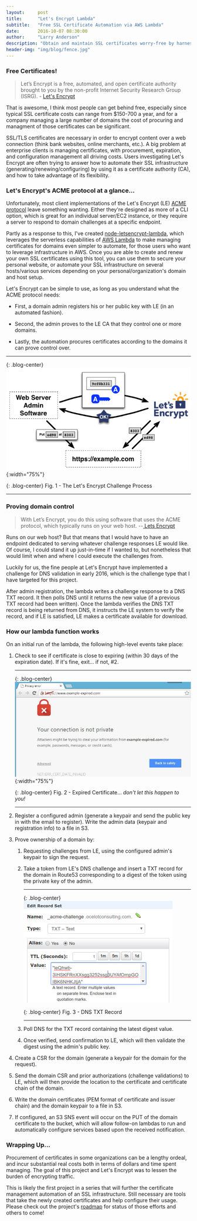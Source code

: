 ```yaml
---
layout:     post
title:      "Let's Encrypt Lambda"
subtitle:   "Free SSL Certificate Automation via AWS Lambda"
date:       2016-10-07 08:30:00
author:     "Larry Anderson"
description: "Obtain and maintain SSL certificates worry-free by harnessing the power of AWS lambda"
header-img: "img/blog/fence.jpg"
---
```


### Free Certificates!
>Let’s Encrypt is a free, automated, and open certificate authority brought to you by the non-profit Internet Security Research Group (ISRG). - [Let's Encrypt](https://letsencrypt.org/)

That is awesome, I think most people can get behind free, especially since typical SSL certificate costs can range from $150-700 a year, and for a company managing a large number of domains the cost of procuring and managment of those certificates can be significant.

SSL/TLS certificates are necessary in order to encrypt content over a web connection (think bank websites, online merchants, etc.). A big problem at enterprise clients is managing certificates, with procurement, expiration, and configuration management all driving costs. Users investigating Let's Encrypt are often trying to answer how to automate their SSL infrastructure (generating/renewing/configuring) by using it as a certificate authority (CA), and how to take advantage of its flexibility.

### Let's Encrypt's ACME protocol at a glance...
Unfortunately, most client implementations of the Let's Encrypt (LE) [ACME protocol](https://github.com/ietf-wg-acme/acme/) leave something wanting. Either they're designed as more of a CLI option, which is great for an individual server/EC2 instance, or they require a server to respond to domain challenges at a specific endpoint.

Partly as a response to this, I've created [node-letsencrypt-lambda](https://github.com/ocelotconsulting/node-letsencrypt-lambda), which leverages the serverless capabilities of [AWS Lambda](https://aws.amazon.com/lambda/) to make managing certificates for domains even simpler to automate, for those users who want to leverage infrastructure in AWS. Once you are able to create and renew your own SSL certificates using this tool, you can use them to secure your personal website, or automate your SSL infrastructure on several hosts/various services depending on your personal/organization's domain and host setup.  

Let's Encrypt can be simple to use, as long as you understand what the ACME protocol needs:

* First, a domain admin registers his or her public key with LE (in an automated fashion).

* Second, the admin proves to the LE CA that they control one or more domains.

* Lastly, the automation procures certificates according to the domains it can prove control over.

---

{: .blog-center}
![Let's Encrypt ChallengePseudocode Process](/img/blog/2016-10-07-letsencrypt-lambda/howitworks_authorization.png){:width="75%"}

{: .blog-center}
Fig. 1 - The Let's Encrypt Challenge Process

---

### Proving domain control
>With Let’s Encrypt, you do this using software that uses the ACME protocol, which typically runs on your web host. --[ Lets Encrypt](https://letsencrypt.org/getting-started/)

Runs on our web host? But that means that I would have to have an endpoint dedicated to serving whatever challenge responses LE would like. Of course, I could stand it up just-in-time if I wanted to, but nonetheless that would limit when and where I could execute the challenges from.

Luckily for us, the fine people at Let's Encrypt have implemented a challenge for DNS validation in early 2016, which is the challenge type that I have targeted for this project.

After admin registration, the lambda writes a challenge response to a DNS TXT record. It then polls DNS until it returns the new value (if a previous TXT record had been written). Once the lambda verifies the DNS TXT record is being returned from DNS, it instructs the LE system to verify the record, and if LE is satisfied, LE makes a certificate available for download.

### How our lambda function works
On an initial run of the lambda, the following high-level events take place:

1. Check to see if certificate is close to expiring (within 30 days of the expiration date). If it's fine, exit... if not, #2.

    ---

    {: .blog-center}
    ![Certificate Expiration Notice](/img/blog/2016-10-07-letsencrypt-lambda/expired-cert.jpg){:width="75%"}

    {: .blog-center}
    Fig. 2 - Expired Certificate... *don't let this happen to you!*

    ---

2. Register a configured admin (generate a keypair and send the public key in with the email to register). Write the admin data (keypair and registration info) to a file in S3.

3. Prove ownership of a domain by:

    1. Requesting challenges from LE, using the configured admin's keypair to sign the request.

    2. Take a token from LE's DNS challenge and insert a TXT record for the domain in Route53 corresponding to a digest of the token using the private key of the admin.

        ---

        {: .blog-center}
        ![Certificate Expiration Notice](/img/blog/2016-10-07-letsencrypt-lambda/TXT_Record.png)

        {: .blog-center}
        Fig. 3 - DNS TXT Record

        ---
    3. Poll DNS for the TXT record containing the latest digest value.

    4. Once verified, send confirmation to LE, which will then validate the digest using the admin's public key.

4. Create a CSR for the domain (generate a keypair for the domain for the request).

5. Send the domain CSR and prior authorizations (challenge validations) to LE, which will then provide the location to the certificate and certificate chain of the domain.

6. Write the domain certificates (PEM format of certificate and issuer chain) and the domain keypair to a file in S3.

7. If configured, an S3 SNS event will occur on the PUT of the domain certificate to the bucket, which will allow follow-on lambdas to run and automatically configure services based upon the received notification.

### Wrapping Up...
Procurement of certificates in some organizations can be a lengthy ordeal, and incur substantial real costs both in terms of dollars and time spent managing. The goal of this project and Let's Encrypt was to lessen the burden of encrypting traffic.

This is likely the first project in a series that will further the certificate management automation of an SSL infrastructure. Still necessary are tools that take the newly created certificates and help configure their usage. Please check out the project's [roadmap](https://github.com/ocelotconsulting/node-letsencrypt-lambda/blob/master/ROADMAP.md) for status of those efforts and others to come!
